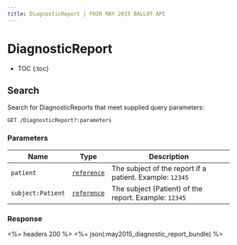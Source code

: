 ```yaml
---
title: DiagnosticReport | FHIR MAY 2015 BALLOT API
---
```


# DiagnosticReport

* TOC
{:toc}

## Search

Search for DiagnosticReports that meet supplied query parameters:

    GET /DiagnosticReport?:parameters

### Parameters

 Name            | Type                                                               | Description
-----------------|--------------------------------------------------------------------|---------------------------------------------------------
`patient`        |[`reference`](http://www.hl7.org/FHIR/2015May/search.html#reference)| The subject of the report if a patient. Example: `12345`
`subject:Patient`|[`reference`](http://www.hl7.org/FHIR/2015May/search.html#reference)| The subject (Patient) of the report. Example: `12345`

### Response

<%= headers 200 %>
<%= json(:may2015_diagnostic_report_bundle) %>
